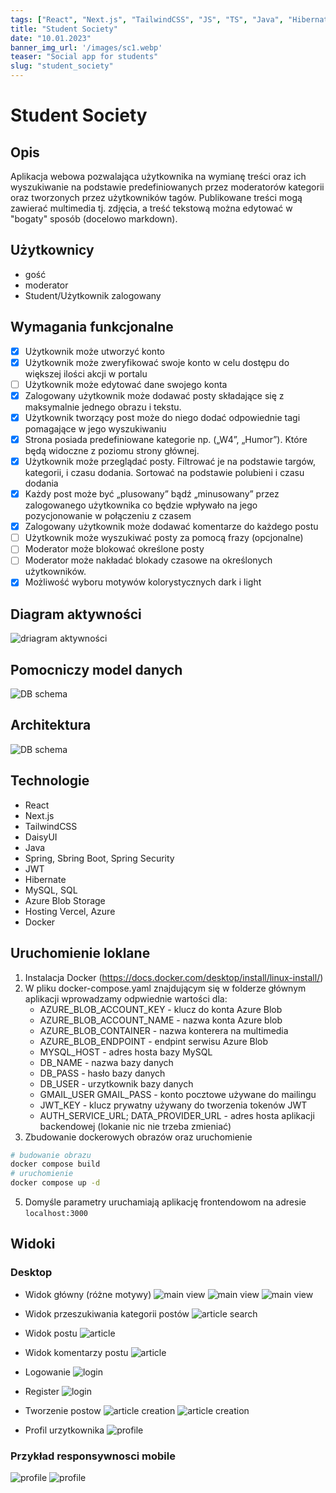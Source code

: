 ```yaml
---
tags: ["React", "Next.js", "TailwindCSS", "JS", "TS", "Java", "Hibernate", "MySQL", "Azure Blob Storage"]
title: "Student Society"
date: "10.01.2023"
banner_img_url: '/images/sc1.webp'
teaser: "Social app for students"
slug: "student_society"
---
```

# Student Society

## Opis
Aplikacja webowa pozwalająca użytkownika na wymianę treści oraz ich wyszukiwanie na podstawie predefiniowanych przez moderatorów kategorii oraz tworzonych przez użytkowników  tagów. Publikowane treści mogą zawierać multimedia tj. zdjęcia, a treść tekstową można edytować w "bogaty" sposób (docelowo markdown). 

## Użytkownicy
- gość
- moderator
- Student/Użytkownik zalogowany

## Wymagania funkcjonalne
- [x] Użytkownik może utworzyć konto
- [x] Użytkownik może zweryfikować swoje konto w celu dostępu do większej ilości akcji w portalu
- [ ] Użytkownik może edytować dane swojego konta
- [x] Zalogowany użytkownik może dodawać posty składające się z maksymalnie jednego obrazu i tekstu. 
- [x] Użytkownik tworzący post może do niego dodać odpowiednie tagi pomagające w jego wyszukiwaniu
- [x] Strona posiada predefiniowane kategorie np. („W4”, „Humor”). Które będą widoczne z poziomu strony głównej. 
- [x] Użytkownik może przeglądać posty. Filtrować je na podstawie  targów, kategorii, i czasu dodania. Sortować na podstawie polubieni i czasu dodania
- [x] Każdy post może być „plusowany” bądź „minusowany” przez zalogowanego użytkownika co będzie wpływało na jego pozycjonowanie w połączeniu z czasem
- [x] Zalogowany użytkownik może dodawać komentarze do każdego postu
- [ ] Użytkownik może wyszukiwać posty za pomocą frazy (opcjonalne)
- [ ] Moderator może blokować określone posty
- [ ] Moderator może nakładać blokady czasowe na określonych użytkowników.
- [x] Możliwość wyboru motywów kolorystycznych dark i light

## Diagram aktywności

![driagram aktywności](/images/articles/student_society/diagram_aktywnosci.png)


## Pomocniczy model danych

![DB schema](/images/articles/student_society/db_schema.png)

## Architektura

![DB schema](/images/articles/student_society/arch.png)

## Technologie

* React
* Next.js
* TailwindCSS
* DaisyUI
* Java
* Spring, Sbring Boot, Spring Security
* JWT
* Hibernate
* MySQL, SQL
* Azure Blob Storage
* Hosting Vercel, Azure
* Docker

## Uruchomienie loklane

1. Instalacja Docker (https://docs.docker.com/desktop/install/linux-install/)
2. W pliku docker-compose.yaml znajdującym się w folderze głównym aplikacji wprowadzamy odpwiednie wartości dla: 
    * AZURE_BLOB_ACCOUNT_KEY - klucz do konta Azure Blob
    * AZURE_BLOB_ACCOUNT_NAME - nazwa konta Azure blob
    * AZURE_BLOB_CONTAINER - nazwa konterera na multimedia
    * AZURE_BLOB_ENDPOINT - endpint serwisu Azure Blob
    * MYSQL_HOST - adres hosta bazy MySQL
    * DB_NAME - nazwa bazy danych 
    * DB_PASS - hasło bazy danych
    * DB_USER - urzytkownik bazy danych
    * GMAIL_USER GMAIL_PASS - konto pocztowe używane do mailingu
    * JWT_KEY - klucz prywatny używany do tworzenia tokenów JWT
    * AUTH_SERVICE_URL; DATA_PROVIDER_URL - adres hosta aplikacji backendowej (lokanie nic nie trzeba zmieniać)
3. Zbudowanie dockerowych obrazów oraz uruchomienie 
```bash
# budowanie obrazu
docker compose build
# uruchomienie
docker compose up -d
```
5. Domyśle parametry uruchamiają aplikację frontendowom na adresie `localhost:3000`

## Widoki

### Desktop

* Widok główny (różne motywy)
![main view](/images/articles/student_society/main.png)
![main view](/images/articles/student_society/main_bk.png)
![main view](/images/articles/student_society/main_cp.png)

* Widok przeszukiwania kategorii postów
![article search](/images/articles/student_society/article_search.png)

* Widok postu
![article](/images/articles/student_society/article.png)


* Widok komentarzy postu
![article](/images/articles/student_society/article_comments.png)

* Logowanie
![login](/images/articles/student_society/login.png)

* Register
![login](/images/articles/student_society/register.png)

* Tworzenie postow
![article creation](/images/articles/student_society/creation.png)
![article creation](/images/articles/student_society/creation_2.png)

* Profil urzytkownika 
![profile](/images/articles/student_society/profil.png)

### Przykład responsywnosci mobile
![profile](/images/articles/student_society/mobile_main_2.png)
![profile](/images/articles/student_society/mobile_main_1.png)